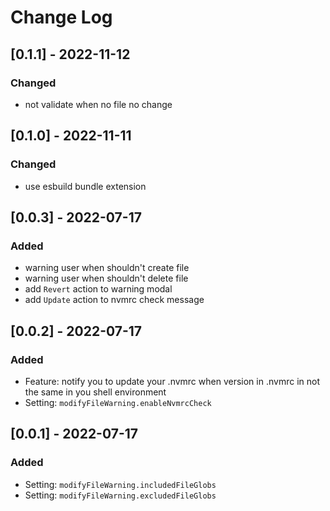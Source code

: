 # Change Log

## [0.1.1] - 2022-11-12

### Changed

- not validate when no file no change

## [0.1.0] - 2022-11-11

### Changed

- use esbuild bundle extension

## [0.0.3] - 2022-07-17

### Added

- warning user when shouldn't create file
- warning user when shouldn't delete file
- add `Revert` action to warning modal
- add `Update` action to nvmrc check message

## [0.0.2] - 2022-07-17

### Added

- Feature: notify you to update your .nvmrc when version in .nvmrc in not the same in you shell environment
- Setting: `modifyFileWarning.enableNvmrcCheck`

## [0.0.1] - 2022-07-17

### Added

- Setting: `modifyFileWarning.includedFileGlobs`
- Setting: `modifyFileWarning.excludedFileGlobs`
